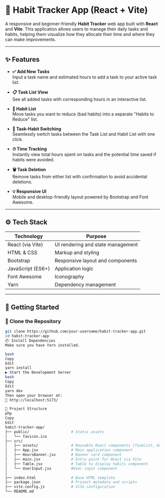 # 🧠 Habit Tracker App (React + Vite)

A responsive and beginner-friendly **Habit Tracker** web app built with **React** and **Vite**. This application allows users to manage their daily tasks and habits, helping them visualize how they allocate their time and where they can make improvements.

---

## ✨ Features

- **✅ Add New Tasks**  
  Input a task name and estimated hours to add a task to your active task list.

- **📋 Task List View**  
  See all added tasks with corresponding hours in an interactive list.

- **🚫 Habit List**  
  Move tasks you want to reduce (bad habits) into a separate "Habits to Reduce" list.

- **🔁 Task-Habit Switching**  
  Seamlessly switch tasks between the Task List and Habit List with one click.

- **⏱ Time Tracking**  
  Instantly view total hours spent on tasks and the potential time saved if habits were avoided.

- **🗑 Task Deletion**  
  Remove tasks from either list with confirmation to avoid accidental deletions.

- **💡 Responsive UI**  
  Mobile and desktop-friendly layout powered by Bootstrap and Font Awesome.

---

## ⚙️ Tech Stack

| Technology      | Purpose                         |
|----------------|----------------------------------|
| React (via Vite) | UI rendering and state management |
| HTML & CSS      | Markup and styling               |
| Bootstrap       | Responsive layout and components |
| JavaScript (ES6+)| Application logic               |
| Font Awesome    | Iconography                      |
| Yarn            | Dependency management            |

---

## 🚀 Getting Started

### 🔄 Clone the Repository

```bash
git clone https://github.com/your-username/habit-tracker-app.git
cd habit-tracker-app
📦 Install Dependencies
Make sure you have Yarn installed.

bash
Copy
Edit
yarn install
▶️ Start the Development Server
bash
Copy
Edit
yarn dev
Then open your browser at:
📍 http://localhost:5173/

🔧 Project Structure
php
Copy
Edit
habit-tracker-app/
├── public/                   # Static assets
│   └── favicon.ico
├── src/
│   ├── assets/               # Reusable React components (TaskList, HabitList, Form, etc.)
│   ├── App.jsx               # Main application component
│   ├── HoursBanner.jsx       # Banner card component
│   ├── main.jsx              # Entry point for React via Vite
│   ├── Table.jsx             # Table to display habits component
│   └── UserInput.jsx         #User input component
│       
├── index.html                # Base HTML template
├── package.json              # Project metadata and scripts
├── vite.config.js            # Vite configuration
└── README.md
